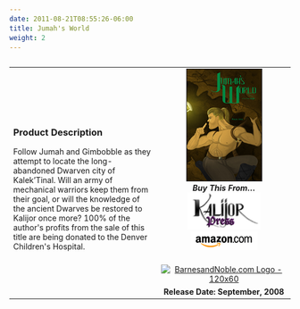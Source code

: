 ```yaml
---
date: 2011-08-21T08:55:26-06:00
title: Jumah's World
weight: 2
---
```

<table align="left" width="100%">
<tbody>
<tr>
<td align="left">
<h3>Product Description</h3>
    		Follow Jumah and Gimbobble as they attempt to locate the long-abandoned Dwarven city of Kalek&rsquo;Tinal. Will an army of mechanical warriors keep them from their goal, or will the knowledge of the ancient Dwarves be restored to Kalijor once more? 100% of the author's profits from the sale of this title are being donated to the Denver Children's Hospital.
    	</td>
<td align="center" width="225">
      	<img src="/images/Jumahs_World_Cover.png" border="1" alt="" />

<div><strong><em>Buy This From&#8230;</em></strong></div>
<div style="padding-bottom: 6px;">
<a href="http://www.lulu.com/product/paperback/jumahs-world/3557436?productTrackingContext=author_spotlight_967451_"><img src="/images/Kalijor_Press.png" border="0" alt="Buy From Us" /></a><br />
        	<a href="http://amzn.com/0615247024"><img src="/images/ShopAmazon.png" border="0" alt="Buy From Amazon"/></a>
        </div>
<div style="padding-bottom: 6px;">
          <a href="http://click.linksynergy.com/fs-bin/click?id=tBNt4D9O81A&subid=&offerid=229293.1&type=10&tmpid=8433&RD_PARM1=http%253A%252F%252Fwww.barnesandnoble.com%252Fw%252Fjumahs-world-paul-lell%252F1100374977"><br />
            <IMG border="0" alt="BarnesandNoble.com Logo - 120x60" src="http://ad.linksynergy.com/fs-bin/show?id=tBNt4D9O81A&bids=229293.144&subid=0&type=4&gridnum=6"><br />
          </a>
        </div>
<strong>Release Date: September, 2008</strong>

</td>
</tr>
</tbody>
</table>
